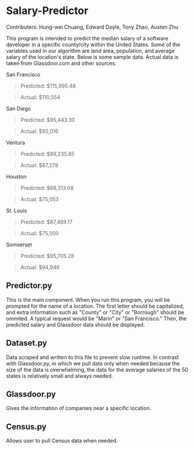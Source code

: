 # Salary-Predictor

Contributers: Hung-wei Chuang, Edward Doyle, Tony Zhao, Austen Zhu

This program is intended to predict the median salary of a software developer in a specific county/city within the United States. Some of the variables used in our algorithm are land area, population, and average salary of the location's state. Below is some sample data. Actual data is taken from Glassdoor.com and other sources.


San Francisco
> Predicted: $115,995.48

> Actual: $110,554

San Diego
> Predicted: $95,443.30

> Actual: $92,016

Ventura
> Predicted: $89,235.85

> Actual: $87,279

Houston
> Predicted: $68,313.08

> Actual: $75,053

St. Louis
> Predicted: $87,469.17

> Actual: $75,000

Somserset
> Predicted: $95,705.28

> Actual: $94,946




Predictor.py
------------
This is the main component. When you run this program, you will be prompted for the name of a location. The first letter should be capitalized, and extra information such as "County" or "City" or "Borrough" should be ommited. A typical request would be "Marin" or "San Francisco." Then, the predicted salary and Glassdoor data should be displayed.

Dataset.py
-----------
Data scraped and written to this file to prevent slow runtime. In contrast with Glassdoor.py, in which we pull data only when needed because the size of the data is overwhelming, the data for the average salaries of the 50 states is relatively small and always needed.

Glassdoor.py
-----------
Gives the information of companies near a specific location.

Census.py
-----------
Allows user to pull Census data when needed.
